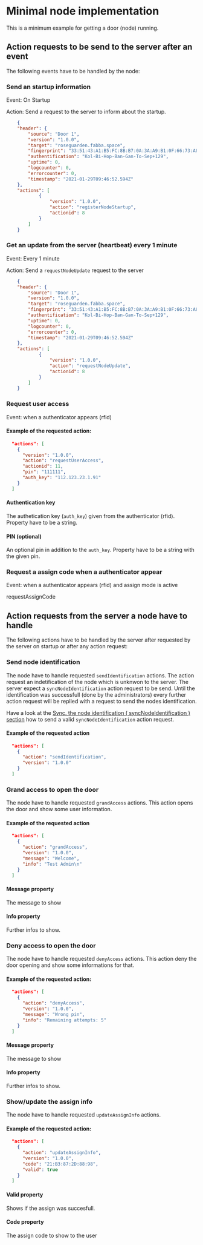 # Minimal node implementation

This is a minimum example for getting a door (node) running.

## Action requests to be send to the server after an event 

The following events have to be handled by the node:

### Send an startup information

Event: On Startup

Action: Send a request to the server to inform about the startup.

``` json
    {
    "header": {
        "source": "Door 1",
        "version": "1.0.0",
        "target": "roseguarden.fabba.space",
        "fingerprint": "33:51:43:A1:B5:FC:8B:B7:0A:3A:A9:B1:0F:66:73:A8:73:A8:19:B1",
        "authentification": "Kol-Bi-Hop-Ban-Gan-To-Sep+129",
        "uptime": 0,
        "logcounter": 0,
        "errorcounter": 0,
        "timestamp": "2021-01-29T09:46:52.594Z"
    },
    "actions": [
            {
                "version": "1.0.0",
                "action": "registerNodeStartup",
                "actionid": 8
            }
        ]
    }
```

### Get an update from the server (heartbeat) every 1 minute

Event: Every 1 minute

Action: Send a `requestNodeUpdate` request to the server

``` json
    {
    "header": {
        "source": "Door 1",
        "version": "1.0.0",
        "target": "roseguarden.fabba.space",
        "fingerprint": "33:51:43:A1:B5:FC:8B:B7:0A:3A:A9:B1:0F:66:73:A8:73:A8:19:B1",
        "authentification": "Kol-Bi-Hop-Ban-Gan-To-Sep+129",
        "uptime": 0,
        "logcounter": 0,
        "errorcounter": 0,
        "timestamp": "2021-01-29T09:46:52.594Z"
    },
    "actions": [
            {
                "version": "1.0.0",
                "action": "requestNodeUpdate",
                "actionid": 8
            }
        ]
    }
```

### Request user access 

Event: when a authenticator appears (rfid)

#### Example of the requested action:

``` json
  "actions": [
    {
      "version": "1.0.0",
      "action": "requestUserAccess",
      "actionid": 11,
      "pin": "111111",
      "auth_key": "112.123.23.1.91"
    }
  ]
```

#### Authentication key

The authetication key (`auth_key`) given from the authenticator (rfid).
Property have to be a string.

####  PIN (optional)

An optional pin in addition to the `auth_key`.
Property have to be a string with the given pin.


### Request a assign code when a authenticator appear

Event: when a authenticator appears (rfid) and assign mode is active

requestAssignCode


## Action requests from the server a node have to handle

The following actions have to be handled by the server after requested by the server on startup or after any action request:

### Send node identification

The node have to handle requested `sendIdentification` actions.
The action request an indetification of the node which is unknwon to the server.
The server expect a `syncNodeIdentification` action request to be send.
Until the identification was successfull (done by the administrators) every further action request will be replied with a request to send the nodes identification. 

Have a look at the [Sync. the node identification ( syncNodeIdentification ) section](servernodeactions.md) how to send a valid `syncNodeIdentification` action request.

#### Example of the requested action

``` json
  "actions": [
    {
      "action": "sendIdentification",
      "version": "1.0.0"
    }
  ]
```

### Grand access to open the door

The node have to handle requested `grandAccess` actions.
This action opens the door and show some user information.

#### Example of the requested action

``` json
  "actions": [
    {
      "action": "grandAccess",
      "version": "1.0.0",
      "message": "Welcome",
      "info": "Test Admin\n"
    }
  ]
```   

#### Message property

The message to show

#### Info property

Further infos to show.


### Deny access to open the door

The node have to handle requested `denyAccess` actions.
This action deny the door opening and show some informations for that.

#### Example of the requested action:

``` json
  "actions": [
    {
      "action": "denyAccess",
      "version": "1.0.0",
      "message": "Wrong pin",
      "info": "Remaining attempts: 5"
    }
  ]
``` 

#### Message property

The message to show

#### Info property

Further infos to show.

### Show/update the assign info

The node have to handle requested `updateAssignInfo` actions.

#### Example of the requested action:

``` json
  "actions": [
    {
      "action": "updateAssignInfo",
      "version": "1.0.0",
      "code": "21:B3:87:2D:88:98",
      "valid": true
    }
  ]
``` 

#### Valid property

Shows if the assign was succesfull.

#### Code property

The assign code to show to the user
